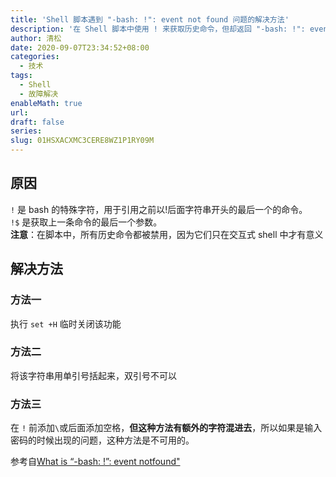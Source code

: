 ```yaml
---
title: 'Shell 脚本遇到 "-bash: !": event not found 问题的解决方法'
description: '在 Shell 脚本中使用 ! 来获取历史命令，但却返回 "-bash: !": event not found'
author: 清松
date: 2020-09-07T23:34:52+08:00
categories:
  - 技术
tags:
  - Shell
  - 故障解决
enableMath: true
url: 
draft: false
series: 
slug: 01HSXACXMC3CERE8WZ1P1RY09M
---
```

## 原因
`!` 是 bash 的特殊字符，用于引用之前以!后面字符串开头的最后一个的命令。  
`!$` 是获取上一条命令的最后一个参数。  
**注意**：在脚本中，所有历史命令都被禁用，因为它们只在交互式 shell 中才有意义  
## 解决方法
### 方法一
执行 `set +H` 临时关闭该功能
### 方法二
将该字符串用单引号括起来，双引号不可以
### 方法三
在 `!` 前添加`\`或后面添加空格，**但这种方法有额外的字符混进去**，所以如果是输入密码的时候出现的问题，这种方法是不可用的。  
  
参考自[What is “-bash: !”: event notfound"](https://serverfault.com/questions/208265/what-is-bash-event-not-found)
